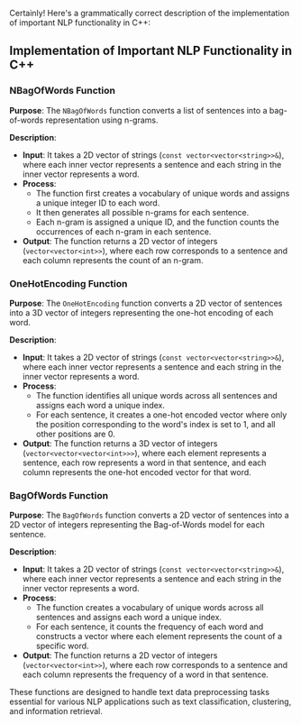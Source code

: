 Certainly! Here's a grammatically correct description of the implementation of important NLP functionality in C++:

## Implementation of Important NLP Functionality in C++

### NBagOfWords Function

**Purpose**: The `NBagOfWords` function converts a list of sentences into a bag-of-words representation using n-grams.

**Description**:
- **Input**: It takes a 2D vector of strings (`const vector<vector<string>>&`), where each inner vector represents a sentence and each string in the inner vector represents a word.
- **Process**:
    - The function first creates a vocabulary of unique words and assigns a unique integer ID to each word.
    - It then generates all possible n-grams for each sentence.
    - Each n-gram is assigned a unique ID, and the function counts the occurrences of each n-gram in each sentence.
- **Output**: The function returns a 2D vector of integers (`vector<vector<int>>`), where each row corresponds to a sentence and each column represents the count of an n-gram.

### OneHotEncoding Function

**Purpose**: The `OneHotEncoding` function converts a 2D vector of sentences into a 3D vector of integers representing the one-hot encoding of each word.

**Description**:
- **Input**: It takes a 2D vector of strings (`const vector<vector<string>>&`), where each inner vector represents a sentence and each string in the inner vector represents a word.
- **Process**:
    - The function identifies all unique words across all sentences and assigns each word a unique index.
    - For each sentence, it creates a one-hot encoded vector where only the position corresponding to the word's index is set to 1, and all other positions are 0.
- **Output**: The function returns a 3D vector of integers (`vector<vector<vector<int>>>`), where each element represents a sentence, each row represents a word in that sentence, and each column represents the one-hot encoded vector for that word.

### BagOfWords Function

**Purpose**: The `BagOfWords` function converts a 2D vector of sentences into a 2D vector of integers representing the Bag-of-Words model for each sentence.

**Description**:
- **Input**: It takes a 2D vector of strings (`const vector<vector<string>>&`), where each inner vector represents a sentence and each string in the inner vector represents a word.
- **Process**:
    - The function creates a vocabulary of unique words across all sentences and assigns each word a unique index.
    - For each sentence, it counts the frequency of each word and constructs a vector where each element represents the count of a specific word.
- **Output**: The function returns a 2D vector of integers (`vector<vector<int>>`), where each row corresponds to a sentence and each column represents the frequency of a word in that sentence.

These functions are designed to handle text data preprocessing tasks essential for various NLP applications such as text classification, clustering, and information retrieval.
